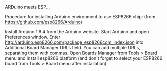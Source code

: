 ARDuino meets ESP...

Procedure for installing Arduino environment to use ESP8266 chip: (from https://github.com/esp8266/Arduino)

Install Arduino 1.6.4 from the Arduino website.
Start Arduino and open Preferences window.
Enter http://arduino.esp8266.com/package_esp8266com_index.json into Additional Board Manager URLs field. You can add multiple URLs, separating them with commas.
Open Boards Manager from Tools > Board menu and install esp8266 platform (and don't forget to select your ESP8266 board from Tools > Board menu after installation).
